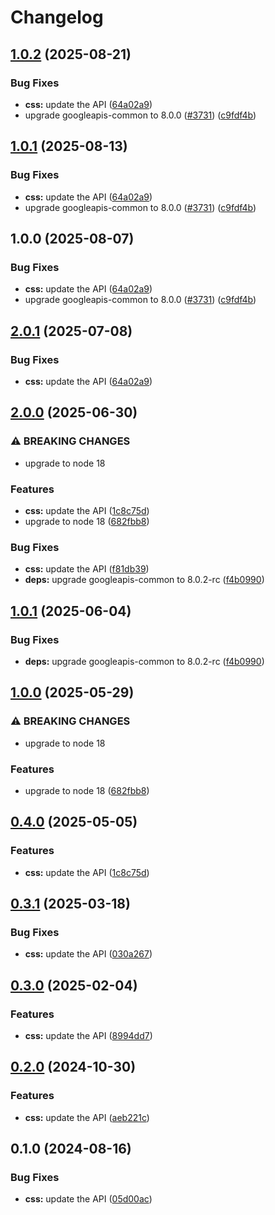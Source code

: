 # Changelog

## [1.0.2](https://github.com/googleapis/google-api-nodejs-client/compare/css-v1.0.1...css-v1.0.2) (2025-08-21)


### Bug Fixes

* **css:** update the API ([64a02a9](https://github.com/googleapis/google-api-nodejs-client/commit/64a02a981472aca1a5c7c2a1f0987d5e58e8b266))
* upgrade googleapis-common to 8.0.0  ([#3731](https://github.com/googleapis/google-api-nodejs-client/issues/3731)) ([c9fdf4b](https://github.com/googleapis/google-api-nodejs-client/commit/c9fdf4b34d6c9bcf608eee35dd281d4680be9797))

## [1.0.1](https://github.com/googleapis/google-api-nodejs-client/compare/css-v1.0.0...css-v1.0.1) (2025-08-13)


### Bug Fixes

* **css:** update the API ([64a02a9](https://github.com/googleapis/google-api-nodejs-client/commit/64a02a981472aca1a5c7c2a1f0987d5e58e8b266))
* upgrade googleapis-common to 8.0.0  ([#3731](https://github.com/googleapis/google-api-nodejs-client/issues/3731)) ([c9fdf4b](https://github.com/googleapis/google-api-nodejs-client/commit/c9fdf4b34d6c9bcf608eee35dd281d4680be9797))

## 1.0.0 (2025-08-07)


### Bug Fixes

* **css:** update the API ([64a02a9](https://github.com/googleapis/google-api-nodejs-client/commit/64a02a981472aca1a5c7c2a1f0987d5e58e8b266))
* upgrade googleapis-common to 8.0.0  ([#3731](https://github.com/googleapis/google-api-nodejs-client/issues/3731)) ([c9fdf4b](https://github.com/googleapis/google-api-nodejs-client/commit/c9fdf4b34d6c9bcf608eee35dd281d4680be9797))

## [2.0.1](https://github.com/googleapis/google-api-nodejs-client/compare/css-v2.0.0...css-v2.0.1) (2025-07-08)


### Bug Fixes

* **css:** update the API ([64a02a9](https://github.com/googleapis/google-api-nodejs-client/commit/64a02a981472aca1a5c7c2a1f0987d5e58e8b266))

## [2.0.0](https://github.com/googleapis/google-api-nodejs-client/compare/css-v1.0.1...css-v2.0.0) (2025-06-30)


### ⚠ BREAKING CHANGES

* upgrade to node 18

### Features

* **css:** update the API ([1c8c75d](https://github.com/googleapis/google-api-nodejs-client/commit/1c8c75db50a0ed04c16b9b6bc3fb86ea33aa94ea))
* upgrade to node 18 ([682fbb8](https://github.com/googleapis/google-api-nodejs-client/commit/682fbb869189ae92b3e9a194d37d0548af0c1f92))


### Bug Fixes

* **css:** update the API ([f81db39](https://github.com/googleapis/google-api-nodejs-client/commit/f81db39785b99705e71a92b3f53532b0b8b0a17f))
* **deps:** upgrade googleapis-common to 8.0.2-rc ([f4b0990](https://github.com/googleapis/google-api-nodejs-client/commit/f4b099071040cfbcfe4a2e7d487d45ee93b369e0))

## [1.0.1](https://github.com/googleapis/google-api-nodejs-client/compare/css-v1.0.0...css-v1.0.1) (2025-06-04)


### Bug Fixes

* **deps:** upgrade googleapis-common to 8.0.2-rc ([f4b0990](https://github.com/googleapis/google-api-nodejs-client/commit/f4b099071040cfbcfe4a2e7d487d45ee93b369e0))

## [1.0.0](https://github.com/googleapis/google-api-nodejs-client/compare/css-v0.4.0...css-v1.0.0) (2025-05-29)


### ⚠ BREAKING CHANGES

* upgrade to node 18

### Features

* upgrade to node 18 ([682fbb8](https://github.com/googleapis/google-api-nodejs-client/commit/682fbb869189ae92b3e9a194d37d0548af0c1f92))

## [0.4.0](https://github.com/googleapis/google-api-nodejs-client/compare/css-v0.3.1...css-v0.4.0) (2025-05-05)


### Features

* **css:** update the API ([1c8c75d](https://github.com/googleapis/google-api-nodejs-client/commit/1c8c75db50a0ed04c16b9b6bc3fb86ea33aa94ea))

## [0.3.1](https://github.com/googleapis/google-api-nodejs-client/compare/css-v0.3.0...css-v0.3.1) (2025-03-18)


### Bug Fixes

* **css:** update the API ([030a267](https://github.com/googleapis/google-api-nodejs-client/commit/030a2673dfb97759a7b83a9c7abadddbde5192f9))

## [0.3.0](https://github.com/googleapis/google-api-nodejs-client/compare/css-v0.2.0...css-v0.3.0) (2025-02-04)


### Features

* **css:** update the API ([8994dd7](https://github.com/googleapis/google-api-nodejs-client/commit/8994dd7aa64f20017744672479f198326c5504c1))

## [0.2.0](https://github.com/googleapis/google-api-nodejs-client/compare/css-v0.1.0...css-v0.2.0) (2024-10-30)


### Features

* **css:** update the API ([aeb221c](https://github.com/googleapis/google-api-nodejs-client/commit/aeb221c78867cc9e259f6dbef9cb6b371b144729))

## 0.1.0 (2024-08-16)


### Bug Fixes

* **css:** update the API ([05d00ac](https://github.com/googleapis/google-api-nodejs-client/commit/05d00ace6f959dec8b2d6704a2f1f73887184266))
